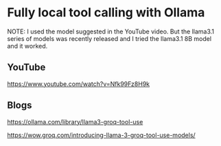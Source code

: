 # Fully local tool calling with Ollama

NOTE: I used the model suggested in the YouTube video.  But the llama3.1 series of models was recently released and I tried the llama3.1 8B model and it worked.

## YouTube

https://www.youtube.com/watch?v=Nfk99Fz8H9k

## Blogs

https://ollama.com/library/llama3-groq-tool-use

https://wow.groq.com/introducing-llama-3-groq-tool-use-models/


